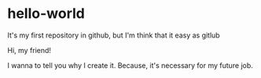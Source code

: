 # hello-world
It's my first repository in github, but I'm think that it easy as gitlub

Hi, my friend!

I wanna to tell you why I create it. Because, it's necessary for my future job.
